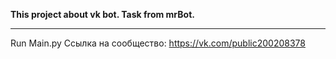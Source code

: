 **This project about vk bot. Task from mrBot.**
***
Run Main.py 
Ссылка на сообщество: https://vk.com/public200208378
